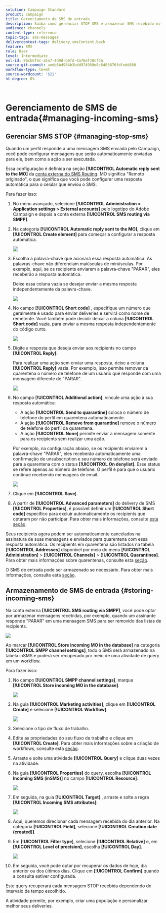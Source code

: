 ```yaml
---
solution: Campaign Standard
product: campaign
title: Gerenciamento de SMS de entrada
description: Saiba como gerenciar STOP SMS e armazenar SMS recebido no Adobe Campaign.
audience: channels
content-type: reference
topic-tags: sms-messages
delivercontext-tags: delivery,smsContent,back
feature: SMS
role: User
level: Intermediate
exl-id: 86cb6f4c-a5a7-4d9d-bbfd-4a70af38cf3a
source-git-commit: aeeb6b4984b3bdd974960e8c6403876fdfedd886
workflow-type: tm+mt
source-wordcount: '621'
ht-degree: 8%

---
```


# Gerenciamento de SMS de entrada{#managing-incoming-sms}

## Gerenciar SMS STOP {#managing-stop-sms}

Quando um perfil responde a uma mensagem SMS enviada pelo Campaign, você pode configurar mensagens que serão automaticamente enviadas para ele, bem como a ação a ser executada.

Essa configuração é definida na seção **[!UICONTROL Automatic reply sent to the MO]** da [conta externa do SMS Routing](../../administration/using/configuring-sms-channel.md#defining-an-sms-routing). MO significa &quot;Remoto originado&quot;, o que significa que você pode configurar uma resposta automática para o celular que enviou o SMS.

Para fazer isso:

1. No menu avançado, selecione **[!UICONTROL Administration > Application settings > External accounts]** pelo logotipo do Adobe Campaign e depois a conta externa **[!UICONTROL SMS routing via SMPP]**.
1. Na categoria **[!UICONTROL Automatic reply sent to the MO]**, clique em **[!UICONTROL Create element]** para começar a configurar a resposta automática.

   ![](assets/sms_mo_1.png)

1. Escolha a palavra-chave que acionará essa resposta automática. As palavras-chave não diferenciam maiúsculas de minúsculas. Por exemplo, aqui, se os recipients enviarem a palavra-chave &quot;PARAR&quot;, eles receberão a resposta automática.

   Deixe essa coluna vazia se desejar enviar a mesma resposta independentemente da palavra-chave.

   ![](assets/sms_mo_2.png)

1. No campo **[!UICONTROL Short code]** , especifique um número que geralmente é usado para enviar deliveries e servirá como nome de remetente. Você também pode decidir deixar a coluna **[!UICONTROL Short code]** vazia, para enviar a mesma resposta independentemente do código curto.

   ![](assets/sms_mo_4.png)

1. Digite a resposta que deseja enviar aos recipients no campo **[!UICONTROL Reply]**.

   Para realizar uma ação sem enviar uma resposta, deixe a coluna **[!UICONTROL Reply]** vazia. Por exemplo, isso permite remover da quarentena o número de telefone de um usuário que responde com uma mensagem diferente de &quot;PARAR&quot;.

   ![](assets/sms_mo_3.png)

1. No campo **[!UICONTROL Additional action]**, vincule uma ação à sua resposta automática:

   * A ação **[!UICONTROL Send to quarantine]** coloca o número de telefone do perfil em quarentena automaticamente.
   * A ação **[!UICONTROL Remove from quarantine]** remove o número de telefone do perfil da quarentena.
   * A ação **[!UICONTROL None]** permite enviar a mensagem somente para os recipients sem realizar uma ação.

   Por exemplo, na configuração abaixo, se os recipients enviarem a palavra-chave &quot;PARAR&quot;, eles receberão automaticamente uma confirmação de unsubscription e seu número de telefone será enviado para a quarentena com o status **[!UICONTROL On denylist]**. Esse status se refere apenas ao número de telefone. O perfil é para que o usuário continue recebendo mensagens de email.

   ![](assets/sms_mo.png)

1. Clique em **[!UICONTROL Save]**.

1. A partir de **[!UICONTROL Advanced parameters]** do delivery de SMS **[!UICONTROL Properties]**, é possível definir um **[!UICONTROL Short code]** específico para excluir automaticamente os recipients que optaram por não participar. Para obter mais informações, consulte [esta seção](../../administration/using/configuring-sms-channel.md#configuring-sms-properties).

Seus recipients agora podem ser automaticamente cancelados na assinatura de suas mensagens e enviados para quarentena com essa resposta automática. Os recipients em quarentena são listados na tabela **[!UICONTROL Addresses]** disponível por meio do menu **[!UICONTROL Administration]** > **[!UICONTROL Channels]** > **[!UICONTROL Quarantines]**. Para obter mais informações sobre quarentenas, consulte esta [seção](../../sending/using/understanding-quarantine-management.md).

O SMS de entrada pode ser armazenado se necessário. Para obter mais informações, consulte esta [seção](#storing-incoming-sms).

## Armazenamento de SMS de entrada {#storing-incoming-sms}

Na conta externa **[!UICONTROL SMS routing via SMPP]**, você pode optar por armazenar mensagens recebidas, por exemplo, quando um assinante responde &quot;PARAR&quot; em uma mensagem SMS para ser removido das listas de recipients.

![](assets/sms_config_mo_1.png)

Ao marcar **[!UICONTROL Store incoming MO in the database]** na categoria **[!UICONTROL SMPP channel settings]**, todo o SMS será armazenado na tabela inSMS e poderá ser recuperado por meio de uma atividade de query em um workflow.

Para fazer isso:

1. No campo **[!UICONTROL SMPP channel settings]**, marque **[!UICONTROL Store incoming MO in the database]**.

   ![](assets/sms_config_mo_2.png)

1. Na guia **[!UICONTROL Marketing activities]**, clique em **[!UICONTROL Create]** e selecione **[!UICONTROL Workflow]**.

   ![](assets/sms_config_mo_3.png)

1. Selecione o tipo de fluxo de trabalho.
1. Edite as propriedades do seu fluxo de trabalho e clique em **[!UICONTROL Create]**. Para obter mais informações sobre a criação de workflows, consulte esta [seção](../../automating/using/building-a-workflow.md).
1. Arraste e solte uma atividade **[!UICONTROL Query]** e clique duas vezes na atividade.
1. Na guia **[!UICONTROL Properties]** do query, escolha **[!UICONTROL Incoming SMS (inSMS)]** no campo **[!UICONTROL Resource]**.

   ![](assets/sms_config_mo_4.png)

1. Em seguida, na guia **[!UICONTROL Target]** , arraste e solte a regra **[!UICONTROL Incoming SMS attributes]**.

   ![](assets/sms_config_mo_5.png)

1. Aqui, queremos direcionar cada mensagem recebida do dia anterior. Na categoria **[!UICONTROL Field]**, selecione **[!UICONTROL Creation date (created)]**.
1. Em **[!UICONTROL Filter type]**, selecione **[!UICONTROL Relative]** e, em **[!UICONTROL Level of precision]**, escolha **[!UICONTROL Day]**.

   ![](assets/sms_config_mo_6.png)

1. Em seguida, você pode optar por recuperar os dados de hoje, dia anterior ou dos últimos dias. Clique em **[!UICONTROL Confirm]** quando a consulta estiver configurada.

Este query recuperará cada mensagem STOP recebida dependendo do intervalo de tempo escolhido.

A atividade permite, por exemplo, criar uma população e personalizar melhor seus deliveries.
